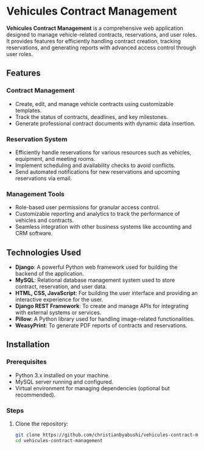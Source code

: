 # Vehicules Contract Management

**Vehicules Contract Management** is a comprehensive web application designed to manage vehicle-related contracts, reservations, and user roles. It provides features for efficiently handling contract creation, tracking reservations, and generating reports with advanced access control through user roles.

## Features

### Contract Management
- Create, edit, and manage vehicle contracts using customizable templates.
- Track the status of contracts, deadlines, and key milestones.
- Generate professional contract documents with dynamic data insertion.
  
### Reservation System
- Efficiently handle reservations for various resources such as vehicles, equipment, and meeting rooms.
- Implement scheduling and availability checks to avoid conflicts.
- Send automated notifications for new reservations and upcoming reservations via email.

### Management Tools
- Role-based user permissions for granular access control.
- Customizable reporting and analytics to track the performance of vehicles and contracts.
- Seamless integration with other business systems like accounting and CRM software.

## Technologies Used

- **Django**: A powerful Python web framework used for building the backend of the application.
- **MySQL**: Relational database management system used to store contract, reservation, and user data.
- **HTML, CSS, JavaScript**: For building the user interface and providing an interactive experience for the user.
- **Django REST Framework**: To create and manage APIs for integrating with external systems or services.
- **Pillow**: A Python library used for handling image-related functionalities.
- **WeasyPrint**: To generate PDF reports of contracts and reservations.
  
## Installation

### Prerequisites

- Python 3.x installed on your machine.
- MySQL server running and configured.
- Virtual environment for managing dependencies (optional but recommended).

### Steps

1. Clone the repository:

   ```bash
   git clone https://github.com/christianbyabushi/vehicules-contract-management.git
   cd vehicules-contract-management
